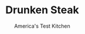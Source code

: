 ---
layout: ../../layouts/MarkdownPostLayout.astro
title: Drunken Steak
author: America's Test Kitchen
pubDate: 2023-03-15
description: "The idea behind this dish is to get the steaks drunk in a potent marinade of bold ingredients before grilling. While the sugar in the alcohol helps create a thick, caramelized crust on the steaks, we needed to find a happy medium with flavor."
image_url: https://res.cloudinary.com/hksqkdlah/image/upload/ar_1:1,c_fill,dpr_2.0,f_auto,fl_lossy.progressive.strip_profile,g_faces:auto,q_auto:low,w_344/6734_sfs-drunkensteak0002-279508
tags: ["Main Courses","Beef"]
calories: 1756
protein: 38
carbohydrates: 4
fats: 
fiber: 
ingredients: ["1 cup, light rum","1/2 cup, soy sauce","1 tablespoon, dark brown sugar","1 tablespoon, grated fresh ginger","1 , garlic clove, minced","1 , scallion, minced","1 , flank steak (about 1 1/2 pounds), scored on both sides at 1 1/2-inch intervals"]
serves: 4
time: "1 hour, plus 30 minutes marinating"
instructions: ["Whisk rum, soy sauce, sugar, ginger, and garlic in bowl until sugar dissolves. Transfer 1/4 cup rum mixture to small bowl and stir in scallion; set aside. Place remaining marinade and steak in gallon-size zipper-lock bag. Press air out of bag, seal, and refrigerate for at least 1 hour or up to 4 hours.","Remove steak from bag, pat dry with paper towels, and discard marinade. Grill steak over hot fire until well browned and cooked to desired doneness, 4 to 7 minutes per side.","Transfer steak to cutting board, tent with foil, and let rest 5 minutes. Slice thinly on bias and against grain. Drizzle with reserved rum mixture. Serve."]
nutrition: ["723 mg Potassium","386 mg Phosphorus","62 mg Calcium","3 mg Iron","62 mg Magnesium","1844 mg Sodium","6 mg Zinc","14 g Fat","12 mg Niacin (B3)","5 g Monounsaturated","1 mg Vitamin C","115 mg Cholesterol","5 g Saturated","27 µg Folate (food)","2 g Sugars","9 µg Vitamin K","183 g Water","4 g Carbs","27 µg Folate equivalent (total)","38 g Protein","2 µg Vitamin B12","1 mg Vitamin B6","1 µg Vitamin A","439 kcal Energy","2 g Sugars, added","1756 calories"]
notes: "Other thin steaks with a loose grain, such as skirt or steak tips, can be substituted for the flank steak. Avoid dark or spiced rum here—its intense flavor will overwhelm the steak. If using a gas grill, grill the steak covered for maximum heat output."
---